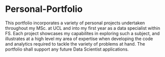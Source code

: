 # Personal-Portfolio
This portfolio incorporates a variety of personal projects undertaken throughout my MSc. at UCL and into my first year as a data specialist within FS.
Each project showcases my capabilites in exploring such a subject, and illustrates at a high level my area of expertise when developing the code and analytics required to tackle the variety of problems at hand.
The portfolio shall support any future Data Scientist applications. 
